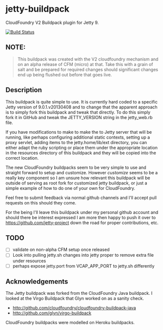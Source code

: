 jetty-buildpack
===========================

CloudFoundry V2 Buildpack plugin for Jetty 9.

[![Build Status](https://travis-ci.org/jmcc0nn3ll/jetty-buildpack.png)](https://travis-ci.org/jmcc0nn3ll/jetty-buildpack)

NOTE:
----------------

> This buildpack was created with the V2 cloudfoundry mechanism and on an alpha release of CFM (micro) at that.  Take
> this with a grain of salt and be prepared for required changes should significant changes end up being flushed out
> before that goes live.

Description
----------------

This buildpack is quite simple to use.  It is currently hard coded to a specific Jetty version of 9.0.1.v20130408 and to
change that the apparent approach is to simply fork this buildpack and tweak that directly.  To do this simply fork it 
in GitHub and tweak the JETTY_VERSION string in the jetty_web.rb file.

If you have modifications to make to make the to Jetty server that will be running, like perhaps configuring additional
static contexts, setting up a proxy servlet, adding items to the jetty.home/lib/ext directory, you can either adapt
the ruby scripting or place them under the appropriate location in the resources directory of this buildpack and they 
will be copied into the correct location.

The new CloudFoundry buildpacks seem to be very simple to use and straight forward to setup and customize.  However
*customize* seems to be a really key component so I am unsure how relevant this buildpack will be outside of serving as
root fork for customized jetty buildpack, or just a simple example of how to do one of your own for CloudFoundry.

Feel free to submit feedback via normal github channels and I'll accept pull requests on this should they come.  

For the being I'll leave this buildpack under my personal github account and should there be interest expressed I am 
more then happy to push it over to https://github.com/jetty-project down the road for proper contributions, etc.

TODO
----------------

- [ ] validate on non-alpha CFM setup once released
- [ ] Look into pulling jetty.sh changes into jetty proper to remove extra file under resources
- [ ] perhaps expose jetty.port from VCAP_APP_PORT to jetty.sh differently

Acknowledgements
----------------

The Jetty buildpack was forked from the CloudFoundry Java buildpack.  I looked at the Virgo Buildpack that Glyn worked
on as a sanity check.

* http://github.com/cloudfoundry/cloudfoundry-buildpack-java
* http://github.com/glyn/virgo-buildpack

CloudFoundry buildpacks were modelled on Heroku buildpacks.
